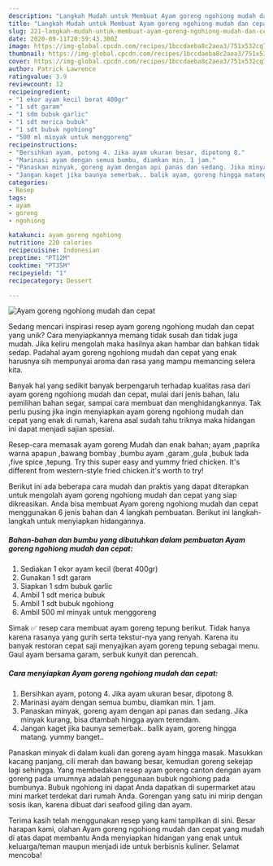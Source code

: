 ```yaml
---
description: "Langkah Mudah untuk Membuat Ayam goreng ngohiong mudah dan cepat Anti Gagal"
title: "Langkah Mudah untuk Membuat Ayam goreng ngohiong mudah dan cepat Anti Gagal"
slug: 221-langkah-mudah-untuk-membuat-ayam-goreng-ngohiong-mudah-dan-cepat-anti-gagal
date: 2020-09-11T20:59:43.300Z
image: https://img-global.cpcdn.com/recipes/1bccdaeba8c2aea3/751x532cq70/ayam-goreng-ngohiong-mudah-dan-cepat-foto-resep-utama.jpg
thumbnail: https://img-global.cpcdn.com/recipes/1bccdaeba8c2aea3/751x532cq70/ayam-goreng-ngohiong-mudah-dan-cepat-foto-resep-utama.jpg
cover: https://img-global.cpcdn.com/recipes/1bccdaeba8c2aea3/751x532cq70/ayam-goreng-ngohiong-mudah-dan-cepat-foto-resep-utama.jpg
author: Patrick Lawrence
ratingvalue: 3.9
reviewcount: 12
recipeingredient:
- "1 ekor ayam kecil berat 400gr"
- "1 sdt garam"
- "1 sdm bubuk garlic"
- "1 sdt merica bubuk"
- "1 sdt bubuk ngohiong"
- "500 ml minyak untuk menggoreng"
recipeinstructions:
- "Bersihkan ayam, potong 4. Jika ayam ukuran besar, dipotong 8."
- "Marinasi ayam dengan semua bumbu, diamkan min. 1 jam."
- "Panaskan minyak, goreng ayam dengan api panas dan sedang. Jika minyak kurang, bisa dtambah hingga ayam terendam."
- "Jangan kaget jika baunya semerbak.. balik ayam, goreng hingga matang. yummy banget.."
categories:
- Resep
tags:
- ayam
- goreng
- ngohiong

katakunci: ayam goreng ngohiong 
nutrition: 220 calories
recipecuisine: Indonesian
preptime: "PT12M"
cooktime: "PT35M"
recipeyield: "1"
recipecategory: Dessert

---
```



![Ayam goreng ngohiong mudah dan cepat](https://img-global.cpcdn.com/recipes/1bccdaeba8c2aea3/751x532cq70/ayam-goreng-ngohiong-mudah-dan-cepat-foto-resep-utama.jpg)

Sedang mencari inspirasi resep ayam goreng ngohiong mudah dan cepat yang unik? Cara menyiapkannya memang tidak susah dan tidak juga mudah. Jika keliru mengolah maka hasilnya akan hambar dan bahkan tidak sedap. Padahal ayam goreng ngohiong mudah dan cepat yang enak harusnya sih mempunyai aroma dan rasa yang mampu memancing selera kita.

Banyak hal yang sedikit banyak berpengaruh terhadap kualitas rasa dari ayam goreng ngohiong mudah dan cepat, mulai dari jenis bahan, lalu pemilihan bahan segar, sampai cara membuat dan menghidangkannya. Tak perlu pusing jika ingin menyiapkan ayam goreng ngohiong mudah dan cepat yang enak di rumah, karena asal sudah tahu triknya maka hidangan ini dapat menjadi sajian spesial.

Resep-cara memasak ayam goreng Mudah dan enak bahan; ayam ,paprika warna apapun ,bawang bombay ,bumbu ayam ,garam ,gula ,bubuk lada ,five spice ,tepung. Try this super easy and yummy fried chicken. It&#39;s different from western-style fried chicken.it&#39;s worth to try!


Berikut ini ada beberapa cara mudah dan praktis yang dapat diterapkan untuk mengolah ayam goreng ngohiong mudah dan cepat yang siap dikreasikan. Anda bisa membuat Ayam goreng ngohiong mudah dan cepat menggunakan 6 jenis bahan dan 4 langkah pembuatan. Berikut ini langkah-langkah untuk menyiapkan hidangannya.

<!--inarticleads1-->

##### Bahan-bahan dan bumbu yang dibutuhkan dalam pembuatan Ayam goreng ngohiong mudah dan cepat:

1. Sediakan 1 ekor ayam kecil (berat 400gr)
1. Gunakan 1 sdt garam
1. Siapkan 1 sdm bubuk garlic
1. Ambil 1 sdt merica bubuk
1. Ambil 1 sdt bubuk ngohiong
1. Ambil 500 ml minyak untuk menggoreng


Simak ✅ resep cara membuat ayam goreng tepung berikut. Tidak hanya karena rasanya yang gurih serta tekstur-nya yang renyah. Karena itu banyak restoran cepat saji menyajikan ayam goreng tepung sebagai menu. Gaul ayam bersama garam, serbuk kunyit dan perencah. 

<!--inarticleads2-->

##### Cara menyiapkan Ayam goreng ngohiong mudah dan cepat:

1. Bersihkan ayam, potong 4. Jika ayam ukuran besar, dipotong 8.
1. Marinasi ayam dengan semua bumbu, diamkan min. 1 jam.
1. Panaskan minyak, goreng ayam dengan api panas dan sedang. Jika minyak kurang, bisa dtambah hingga ayam terendam.
1. Jangan kaget jika baunya semerbak.. balik ayam, goreng hingga matang. yummy banget..


Panaskan minyak di dalam kuali dan goreng ayam hingga masak. Masukkan kacang panjang, cili merah dan bawang besar, kemudian goreng sekejap lagi sehingga. Yang membedakan resep ayam goreng canton dengan ayam goreng pada umumnya adalah penggunaan bubuk ngohiong pada bumbunya. Bubuk ngohiong ini dapat Anda dapatkan di supermarket atau mini market terdekat dari rumah Anda. Gorengan yang satu ini mirip dengan sosis ikan, karena dibuat dari seafood giling dan ayam. 

Terima kasih telah menggunakan resep yang kami tampilkan di sini. Besar harapan kami, olahan Ayam goreng ngohiong mudah dan cepat yang mudah di atas dapat membantu Anda menyiapkan hidangan yang enak untuk keluarga/teman maupun menjadi ide untuk berbisnis kuliner. Selamat mencoba!
